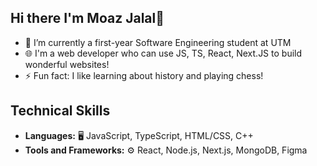 ## Hi there I'm Moaz Jalal👋

- 🔭 I’m currently a first-year Software Engineering student at UTM
- :globe_with_meridians: I'm a web developer who can use JS, TS, React, Next.JS to build wonderful websites! 
- ⚡ Fun fact: I like learning about history and playing chess!

## Technical Skills

- **Languages:** 🖥️ JavaScript, TypeScript, HTML/CSS, C++
- **Tools and Frameworks:** ⚙️ React, Node.js, Next.js, MongoDB, Figma


<!--
**MoazJalal02/MoazJalal02** is a ✨ _special_ ✨ repository because its `README.md` (this file) appears on your GitHub profile.

Here are some ideas to get you started:

- 👯 I’m looking to collaborate on ...
- 🤔 I’m looking for help with ...
- 💬 Ask me about ...
- 📫 How to reach me: ...
- 😄 Pronouns: ...
- ⚡ Fun fact: ...
-->
